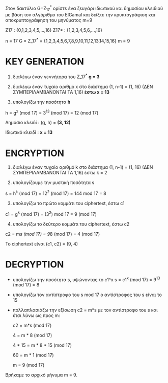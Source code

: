 Στον δακτύλιο G=Z<sub>17</sub><sup>*</sup> ορίστε ένα ζευγάρι ιδιωτικού και δημοσίου κλειδιού με βάση τον αλγόριθμο του ElGamal και δείξτε  την κρυπτογράφιση και αποκρυπτογράφηση του μηνύματος m=9

Z17  : {0,1,2,3,4,5,...,16}
Z17* : {1,2,3,4,5,6,...,16}

n = 17
G = Z_17<sup>*</sup> = {1,2,3,4,5,6,7,8,9,10,11,12,13,14,15,16}
m = 9

# KEY GENERATION

1. διαλέγω έναν γεννήτορα του Z_17<sup>*</sup>
**g = 3**

2. διαλέγω έναν τυχαίο αριθμό x στο διάστημα (1, n-1) = (1, 16) (ΔΕΝ ΣΥΜΠΕΡΙΛΑΜΒΑΝΟΝΤΑΙ ΤΑ 1,16)
**έστω x = 13**

3. υπολογίζω την ποσότητα **h**

h = g<sup>x</sup> (mod 17) = 3<sup>13</sup> (mod 17) = 12 (mod 17)

Δημόσιο κλειδί  : (g, h) = **(3, 12)**

Ιδιωτικό κλειδί : **x = 13**

# ENCRYPTION
1. διαλέγω έναν τυχαίο αριθμό k στο διάστημα (1, n-1) = (1, 16) (ΔΕΝ ΣΥΜΠΕΡΙΛΑΜΒΑΝΟΝΤΑΙ ΤΑ 1,16)
έστω k = 2

2. υπολογίζουμε την μυστική ποσότητα s

s = h<sup>k</sup> (mod 17) = 12<sup>2</sup> (mod 17) = 144 mod 17 = 8

3. υπολογίζω το πρώτο κομμάτι του ciphertext, έστω c1

c1 = g<sup>k</sup> (mod 17) = (3<sup>2</sup>) mod 17 = 9 (mod 17)

4. υπολογίζω το δεύτερο κομμάτι του ciphertext, έστω c2

c2 = m*s (mod 17) = 9*8 (mod 17) = 4 (mod 17)

Το ciphertext είναι (c1, c2) = (9, 4)

# DECRYPTION

- υπολογίζω την ποσότητα s, υψώνοντας το c1^x
s = c1<sup>x</sup> (mod 17) = 9<sup>13</sup> (mod 17) = 8

- υπολογίζω τον αντίστροφο του s mod 17
ο αντίστροφος του s είναι το 15
	
- πολλαπλασιάζω την εξίσωση c2 = m*s με τον αντίστροφο του s και έτσι λύνω ως προς m:

	c2 = m*s (mod 17)
	
	4 = m * 8 (mod 17)
	
	4 * 15 = m * 8 * 15 (mod 17)
	
	60 = m * 1 (mod 17)
	
	m = 9 (mod 17)

Βρήκαμε το αρχικό μήνυμα m = 9.

